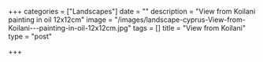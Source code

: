 +++
categories = ["Landscapes"]
date = ""
description = "View from Koilani painting in oil 12x12cm"
image = "/images/landscape-cyprus-View-from-Koilani---painting-in-oil-12x12cm.jpg"
tags = []
title = "View from Koilani"
type = "post"

+++
